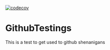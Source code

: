 [![codecov](https://codecov.io/gh/TrevorBurgoyne/GithubTestings/branch/main/graph/badge.svg?token=0Y86XI5R16)](https://codecov.io/gh/TrevorBurgoyne/GithubTestings)

# GithubTestings
This is a test to get used to github shenanigans
